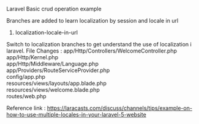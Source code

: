 Laravel Basic crud operation example

Branches are added to learn localization by session and locale in url
1. localization-locale-in-url

Switch to localization branches to get understand the use of localization i laravel.
File Changes :
   app/Http/Controllers/WelcomeController.php   
   app/Http/Kernel.php   
   app/Http/Middleware/Language.php   
   app/Providers/RouteServiceProvider.php   
   config/app.php   
   resources/views/layouts/app.blade.php         
   resources/views/welcome.blade.php   
   routes/web.php
   
        
Reference link : https://laracasts.com/discuss/channels/tips/example-on-how-to-use-multiple-locales-in-your-laravel-5-website